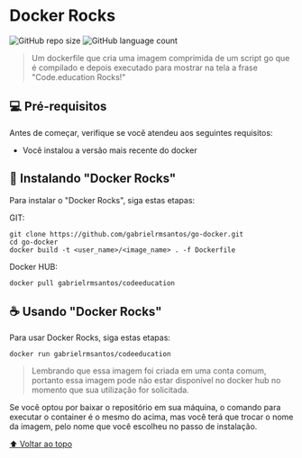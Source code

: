 # Docker Rocks

<!---Esses são exemplos. Veja https://shields.io para outras pessoas ou para personalizar este conjunto de escudos. Você pode querer incluir dependências, status do projeto e informações de licença aqui--->

![GitHub repo size](https://img.shields.io/github/repo-size/iuricode/README-template?style=for-the-badge)
![GitHub language count](https://img.shields.io/github/languages/count/iuricode/README-template?style=for-the-badge)

> Um dockerfile que cria uma imagem comprimida de um script go que é compilado e depois executado para mostrar na tela a frase "Code.education Rocks!"

## 💻 Pré-requisitos

Antes de começar, verifique se você atendeu aos seguintes requisitos:

* Você instalou a versão mais recente do docker

## 🚀 Instalando "Docker Rocks"

Para instalar o "Docker Rocks", siga estas etapas:

GIT:
```
git clone https://github.com/gabrielrmsantos/go-docker.git
cd go-docker
docker build -t <user_name>/<image_name> . -f Dockerfile
```

Docker HUB:
```
docker pull gabrielrmsantos/codeeducation
```

## ☕ Usando "Docker Rocks"

Para usar Docker Rocks, siga estas etapas:

```
docker run gabrielrmsantos/codeeducation
```

> Lembrando que essa imagem foi criada em uma conta comum, portanto essa imagem pode não estar disponível no docker hub no momento que sua utilização for solicitada.

Se você optou por baixar o repositório em sua máquina, o comando para executar o container é o mesmo do acima, mas você terá que trocar o nome da imagem, pelo nome que você escolheu no passo de instalação.

[⬆ Voltar ao topo](#nome-do-projeto)<br>